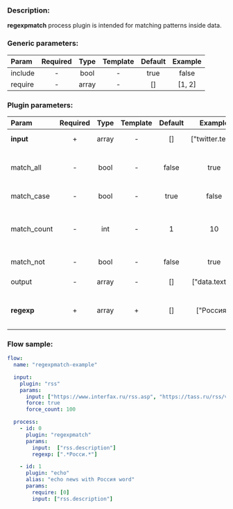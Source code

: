 ### Description:

**regexpmatch** process plugin is intended for matching patterns inside
data.


### Generic parameters:

| Param   | Required | Type  | Template | Default | Example |
|:--------|:--------:|:-----:|:--------:|:-------:|:-------:|
| include |    -     | bool  |    -     |  true   |  false  |
| require |    -     | array |    -     |   []    | [1, 2]  |


### Plugin parameters:

| Param       | Required | Type  | Template | Default | Example          | Description                                                                |
|:------------|:--------:|:-----:|:--------:|:-------:|:----------------:|:---------------------------------------------------------------------------|
| **input**   | +        | array | -        | []      | ["twitter.text"] | List of [Datum](../../concept.md) fields with data.                        |
| match_all   | -        | bool  | -        | false   | true             | Patterns must be matched in all selected [Datum](../../concept.md) fields. |
| match_case  | -        | bool  | -        | true    | false            | Case sensitive/insensitive.                                                |
| match_count | -        | int   | -        | 1       | 10               | How many occurance should be or should be less than (match_not = true).    |
| match_not   | -        | bool  | -        | false   | true             | Logical not for pattern matching.                                          |
| output      | -        | array | -        | []      | ["data.text0"]   | List of target [Datum](../../concept.md) fields.                           |
| **regexp**  | +        | array | +        | []      | ["Россия"]       | List of config templates/raw regexps for matching.                         |


### Flow sample:

```yaml
flow:
  name: "regexpmatch-example"

  input:
    plugin: "rss"
    params:
      input: ["https://www.interfax.ru/rss.asp", "https://tass.ru/rss/v2.xml"]
      force: true
      force_count: 100

  process:
    - id: 0
      plugin: "regexpmatch"
      params:
        input:  ["rss.description"]
        regexp: [".*Росси.*"]

    - id: 1
      plugin: "echo"
      alias: "echo news with Россия word"
      params:
        require: [0]
        input: ["rss.description"]
```

